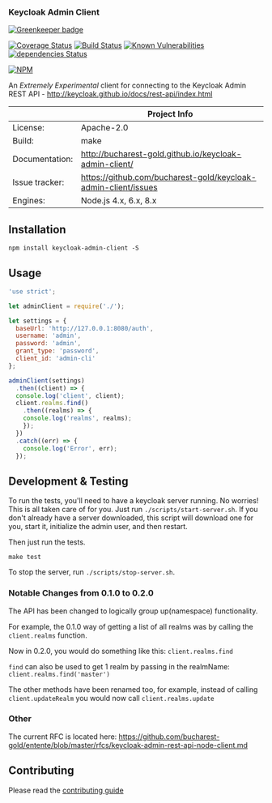 ### Keycloak Admin Client

[![Greenkeeper badge](https://badges.greenkeeper.io/bucharest-gold/keycloak-admin-client.svg)](https://greenkeeper.io/)

[![Coverage Status](https://coveralls.io/repos/github/bucharest-gold/keycloak-admin-client/badge.svg)](https://coveralls.io/github/bucharest-gold/keycloak-admin-client)
[![Build Status](https://travis-ci.org/bucharest-gold/keycloak-admin-client.svg?branch=master)](https://travis-ci.org/bucharest-gold/keycloak-admin-client)
[![Known Vulnerabilities](https://snyk.io/test/npm/keycloak-admin-client/badge.svg)](https://snyk.io/test/npm/keycloak-admin-client)
[![dependencies Status](https://david-dm.org/bucharest-gold/keycloak-admin-client/status.svg)](https://david-dm.org/bucharest-gold/keycloak-admin-client)

[![NPM](https://nodei.co/npm/keycloak-admin-client.png)](https://npmjs.org/package/keycloak-admin-client)

An _Extremely Experimental_ client for connecting to the Keycloak Admin REST API - http://keycloak.github.io/docs/rest-api/index.html

|                 | Project Info  |
| --------------- | ------------- |
| License:        | Apache-2.0 |
| Build:          | make |
| Documentation:  | http://bucharest-gold.github.io/keycloak-admin-client/ |
| Issue tracker:  | https://github.com/bucharest-gold/keycloak-admin-client/issues |
| Engines:        | Node.js 4.x, 6.x, 8.x |

## Installation

```
npm install keycloak-admin-client -S
```

## Usage

```js
'use strict';

let adminClient = require('./');

let settings = {
  baseUrl: 'http://127.0.0.1:8080/auth',
  username: 'admin',
  password: 'admin',
  grant_type: 'password',
  client_id: 'admin-cli'
};

adminClient(settings)
  .then((client) => {
  console.log('client', client);
  client.realms.find()
    .then((realms) => {
    console.log('realms', realms);
    });
  })
  .catch((err) => {
    console.log('Error', err);
  });
```

## Development & Testing

To run the tests, you'll need to have a keycloak server running. No worries!
This is all taken care of for you. Just run `./scripts/start-server.sh`.
If you don't already have a server downloaded, this script will download one
for you, start it, initialize the admin user, and then restart.

Then just run the tests.

```
make test
```

To stop the server, run `./scripts/stop-server.sh`.


### Notable Changes from 0.1.0 to 0.2.0

The API has been changed to logically group up(namespace) functionality.

For example,  the 0.1.0 way of getting a list of all realms was by calling the `client.realms` function.

Now in 0.2.0, you would do something like this: `client.realms.find`

`find` can also be used to get 1 realm by passing in the realmName: `client.realms.find('master')`

The other methods have been renamed too, for example, instead of calling `client.updateRealm` you would now call `client.realms.update`

### Other

The current RFC is located here: https://github.com/bucharest-gold/entente/blob/master/rfcs/keycloak-admin-rest-api-node-client.md

## Contributing

Please read the [contributing guide](./CONTRIBUTING.md)
